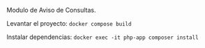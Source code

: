 Modulo de Aviso de Consultas.

Levantar el proyecto:
`docker compose build`

Instalar dependencias: `docker exec -it php-app composer install`
